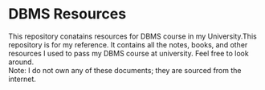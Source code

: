 # DBMS Resources
 This repository conatains resources for DBMS course in my University.This repository is for my reference. It contains all the notes, books, and other resources I used to pass my DBMS course at university. Feel free  to look around. 
 <br/>
 Note: I do not own any of these documents; they are sourced from the internet.
